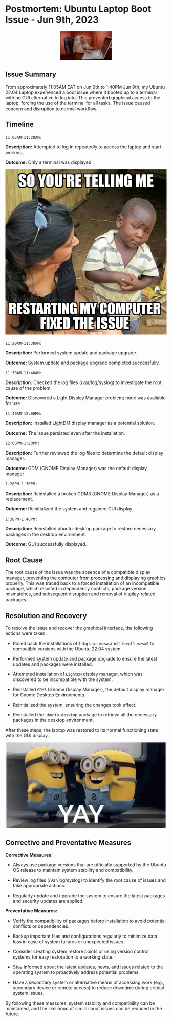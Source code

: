# Postmortem: Ubuntu Laptop Boot Issue - Jun 9th, 2023

<p align="center">
  <img src="tech-support.gif">
</p>

## Issue Summary

From approximately 11:05AM EAT on Jun 9th to 1:40PM Jun 9th, my Ubuntu 22.04 Laptop experienced a boot issue where it booted up to a terminal with no GUI alternative to log into. This prevented graphical access to the laptop, forcing the use of the terminal for all tasks. The issue caused concern and disruption to normal workflow.

## Timeline

`11:05AM-11:20AM:`

**Description:** Attempted to log in repeatedly to access the laptop and start working.

**Outcome:** Only a terminal was displayed

<p align="center">
  <img src="sys_restart.jpg">
</p>


`11:20AM-11:30AM:`

**Description:** Performed system update and package upgrade.

**Outcome:** System update and package upgrade completed successfully.

`11:30AM-11:40AM:`

**Description:** Checked the log files (/var/log/syslog) to investigate the root cause of the problem.

**Outcome:** Discovered a Light Display Manager problem; none was available for use

`11:40AM-12:00PM:`

**Description:** Installed LightDM display manager as a potential solution.

**Outcome:** The issue persisted even after the installation.

`12:00PM-1:20PM:`

**Description:** Further reviewed the log files to determine the default display manager.

**Outcome:** GDM (GNOME Display Manager) was the default display manager

`1:20PM-1:30PM:`

**Description:** Reinstalled a broken GDM3 (GNOME Display Manager) as a replacement.

**Outcome:** Reinitialized the system and regained GUI display.

`1:30PM-1:40PM:`

**Description:** Reinstalled ubuntu-desktop package to restore necessary packages in the desktop environment.

**Outcome:** GUI successfully displayed.

## Root Cause

The root cause of the issue was the absence of a compatible display manager, preventing the computer from processing and displaying graphics properly. This was traced back to a forced installation of an incompatible package, which resulted in dependency conflicts, package version mismatches, and subsequent disruption and removal of display-related packages.


## Resolution and Recovery

To resolve the issue and recover the graphical interface, the following actions were taken:

* Rolled back the installations of `libglapi-mesa` and `libegl1-mesa0` to compatible versions with the Ubuntu 22.04 system.

* Performed system update and package upgrade to ensure the latest updates and packages were installed.

* Attempted installation of `LightDM` display manager, which was discovered to be incompatible with the system.

* Reinstalled `GDM3` (Gnome Display Manager), the default display manager for Gnome Desktop Environments.

* Reinitialized the system, ensuring the changes took effect.

* Reinstalled the `ubuntu-desktop` package to retrieve all the necessary packages in the desktop environment.

After these steps, the laptop was restored to its normal functioning state with the GUI display.

<div align="center">
  <img src="minions-yay.gif">
</div>

## Corrective and Preventative Measures

**Corrective Measures:**

* Always use package versions that are officially supported by the Ubuntu OS release to maintain system stability and compatibility.

* Review log files (/var/log/syslog) to identify the root cause of issues and take appropriate actions.

* Regularly update and upgrade the system to ensure the latest packages and security updates are applied.

**Preventative Measures:**

* Verify the compatibility of packages before installation to avoid potential conflicts or dependencies.

* Backup important files and configurations regularly to minimize data loss in case of system failures or unexpected issues.

* Consider creating system restore points or using version control systems for easy restoration to a working state.

* Stay informed about the latest updates, news, and issues related to the operating system to proactively address potential problems.

* Have a secondary system or alternative means of accessing work (e.g., secondary device or remote access) to reduce downtime during critical system issues.

By following these measures, system stability and compatibility can be maintained, and the likelihood of similar boot issues can be reduced in the future.
